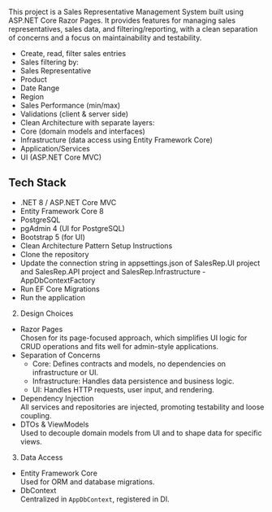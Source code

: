 This project is a Sales Representative Management System built using ASP.NET Core Razor Pages. It provides features for managing sales representatives, sales data, and filtering/reporting, with a clean separation of concerns and a focus on maintainability and testability.

-	Create, read, filter sales entries
-	Sales filtering by:
-	Sales Representative
-	Product
-	Date Range
-	Region
-	Sales Performance (min/max)
-	Validations (client & server side)
-	Clean Architecture with separate layers:
-	Core (domain models and interfaces)
-	Infrastructure (data access using Entity Framework Core)
-	Application/Services
-	UI (ASP.NET Core MVC)

## Tech Stack
-	.NET 8 / ASP.NET Core MVC
-	Entity Framework Core 8
-	PostgreSQL
-	pgAdmin 4 (UI for PostgreSQL)
-	Bootstrap 5 (for UI)
-	Clean Architecture Pattern
Setup Instructions
-	Clone the repository
-	Update the connection string in appsettings.json of SalesRep.UI project and SalesRep.API project and SalesRep.Infrastructure - AppDbContextFactory
-	Run EF Core Migrations
-	Run the application

2. Design Choices
- Razor Pages  
  Chosen for its page-focused approach, which simplifies UI logic for CRUD operations and fits well for admin-style applications.
- Separation of Concerns  
  - Core: Defines contracts and models, no dependencies on infrastructure or UI.
  - Infrastructure: Handles data persistence and business logic.
  - UI: Handles HTTP requests, user input, and rendering.
- Dependency Injection  
  All services and repositories are injected, promoting testability and loose coupling.
- DTOs & ViewModels  
  Used to decouple domain models from UI and to shape data for specific views.

3. Data Access
- Entity Framework Core  
  Used for ORM and database migrations.
- DbContext  
  Centralized in `AppDbContext`, registered in DI.
